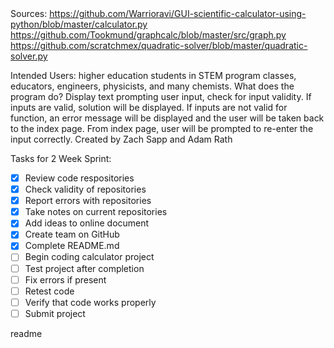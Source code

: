<snippet>
  <content><![CDATA[
# Advanced-Calc-1
Advanced Calc for higher operations
This program is intended to be a common function/graphing calculator. This calculator includes the following features:
Standard operations (+, -, x, /)
Pythagorean Theorem
Trigonometric functions (sin, cos, tan)
X & Y Plotting
Quadratic Formula
Molarity
Conversion from Celsius to Fahrenheit
Conversion from pounds to kilograms

Sources:
https://github.com/Warrioravi/GUI-scientific-calculator-using-python/blob/master/calculator.py
https://github.com/Tookmund/graphcalc/blob/master/src/graph.py
https://github.com/scratchmex/quadratic-solver/blob/master/quadratic-solver.py

Intended Users: higher education students in STEM program classes, educators, engineers, physicists, and many chemists. 
What does the program do? Display text prompting user input, check for input validity. If inputs are valid, solution will be displayed. If inputs are not valid for function, an error message will be displayed and the user will be taken back to the index page. From index page, user will be prompted to re-enter the input correctly.
Created by Zach Sapp and Adam Rath

Tasks for 2 Week Sprint:

- [x] Review code respositories
- [x] Check validity of repositories
- [x] Report errors with repositories
- [x] Take notes on current repositories
- [x] Add ideas to online document
- [x] Create team on GitHub
- [x] Complete README.md
- [ ] Begin coding calculator project
- [ ] Test project after completion
- [ ] Fix errors if present
- [ ] Retest code
- [ ] Verify that code works properly
- [ ] Submit project

></content>
  <tabTrigger>readme</tabTrigger>
</snippet>
